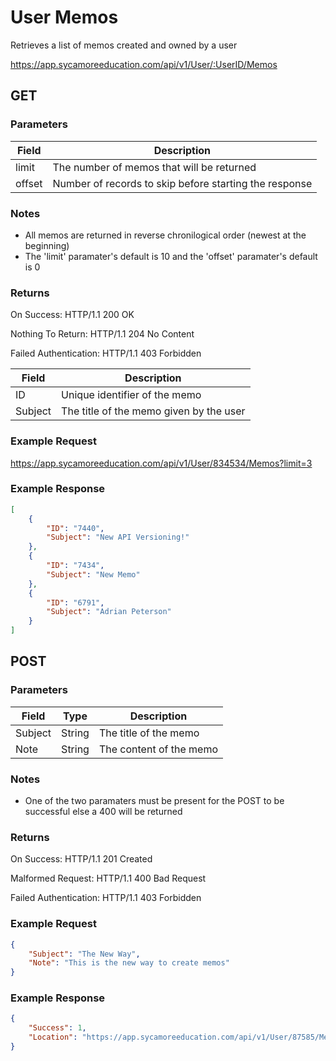 # User Memos

Retrieves a list of memos created and owned by a user

https://app.sycamoreeducation.com/api/v1/User/:UserID/Memos

## GET

### Parameters

| Field | Description |
|-------|-------------|
| limit | 	The number of memos that will be returned |
| offset | 	Number of records to skip before starting the response|

### Notes
- All memos are returned in reverse chronilogical order (newest at the beginning)
- The 'limit' paramater's default is 10 and the 'offset' paramater's default is 0

### Returns

On Success: HTTP/1.1 200 OK

Nothing To Return: HTTP/1.1 204 No Content

Failed Authentication:  HTTP/1.1 403 Forbidden

| Field      | Description |
|------------|-------------|
| ID |	Unique identifier of the memo |
| Subject | 	The title of the memo given by the user |

### Example Request

https://app.sycamoreeducation.com/api/v1/User/834534/Memos?limit=3

### Example Response
```json
[
    {
        "ID": "7440",
        "Subject": "New API Versioning!"
    },
    {
        "ID": "7434",
        "Subject": "New Memo"
    },
    {
        "ID": "6791",
        "Subject": "Adrian Peterson"
    }
]
```

## POST

### Parameters

| Field      | Type     | Description |
|------------|----------|-------------|
| Subject  | 	String  | The title of the memo |
| Note  | String 	|The content of the memo |

### Notes
- One of the two paramaters must be present for the POST to be successful else a 400 will be returned

### Returns

On Success: HTTP/1.1 201 Created

Malformed Request: HTTP/1.1 400 Bad Request

Failed Authentication:  HTTP/1.1 403 Forbidden

### Example Request
```json
{
    "Subject": "The New Way",
    "Note": "This is the new way to create memos"
}
```

### Example Response
```json
{
    "Success": 1,
    "Location": "https://app.sycamoreeducation.com/api/v1/User/87585/Memos/8441"
}
```